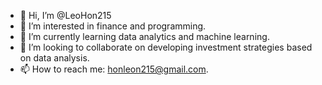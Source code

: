 - 👋 Hi, I’m @LeoHon215
- 👀 I’m interested in finance and programming.
- 🌱 I’m currently learning data analytics and machine learning.
- 💞️ I’m looking to collaborate on developing investment strategies based on data analysis.
- 📫 How to reach me: honleon215@gmail.com.

<!---
LeoHon215/LeoHon215 is a ✨ special ✨ repository because its `README.md` (this file) appears on your GitHub profile.
You can click the Preview link to take a look at your changes.
--->
